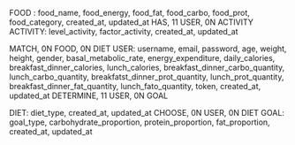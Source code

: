 FOOD : food_name, food_energy, food_fat, food_carbo, food_prot, food_category, created_at, updated_at
HAS, 11 USER, 0N ACTIVITY
ACTIVITY: level_activity, factor_activity, created_at, updated_at

MATCH, 0N FOOD, 0N DIET
USER: username, email, password, age, weight, height, gender, basal_metabolic_rate, energy_expenditure, daily_calories, breakfast_dinner_calories, lunch_calories, breakfast_dinner_carbo_quantity, lunch_carbo_quantity, breakfatst_dinner_prot_quantity, lunch_prot_quantity, breakfast_dinner_fat_quantity, lunch_fato_quantity, token, created_at, updated_at
DETERMINE, 11 USER, 0N GOAL

DIET: diet_type, created_at, updated_at
CHOOSE, 0N USER, 0N DIET
GOAL: goal_type, carbohydrate_proportion, protein_proportion, fat_proportion, created_at, updated_at
